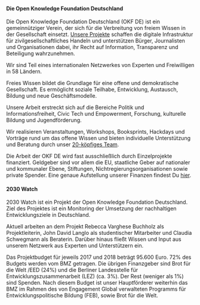 #### Die Open Knowledge Foundation Deutschland

Die Open Knowledge Foundation Deutschland (OKF DE)  ist ein gemeinnütziger Verein, der sich für die Verbreitung von freiem Wissen in der Gesellschaft einsetzt. [Unsere Projekte](https://okfn.de/projekte/) schaffen die digitale Infrastruktur für zivilgesellschaftliches Handeln und unterstützen Bürger, Journalisten und Organisationen dabei, ihr Recht auf Information, Transparenz und Beteiligung wahrzunehmen.

Wir sind Teil eines internationalen Netzwerkes von Experten und Freiwilligen in 58 Ländern.

Freies Wissen bildet die Grundlage für eine offene und demokratische Gesellschaft. Es ermöglicht soziale Teilhabe, Entwicklung, Austausch, Bildung und  neue Geschäftsmodelle.

Unsere Arbeit erstreckt sich auf die Bereiche Politik und Informationsfreiheit, Civic Tech und Empowerment, Forschung, kulturelle Bildung und Jugendförderung.

Wir realisieren Veranstaltungen, Workshops, Booksprints, Hackdays und Vorträge rund um das offene Wissen und bieten individuelle Unterstützung und Beratung durch unser [20-köpfiges Team](https://okfn.de/team/).

Die Arbeit der OKF DE wird fast ausschließlich durch Einzelprojekte finanziert. Geldgeber sind vor allem die EU, staatliche Geber auf nationaler und kommunaler Ebene, Stiftungen, Nichtregierungsorganisationen sowie private Spender. Eine genaue Aufstellung unserer Finanzen findest Du [hier](http://okfn.de/verein/).

#### 2030 Watch

2030 Watch ist ein Projekt der Open Knowledge Foundation Deutschland. Ziel des Projektes ist ein Monitoring der Umsetzung der nachhaltigen Entwicklungsziele in Deutschland. 

Aktuell arbeiten an dem Projekt Rebecca Varghese Buchholz als Projektleiterin, John David Langlo als studentischer Mitarbeiter und Claudia Schwegmann als Beraterin. Darüber hinaus fließt Wissen und Input aus unserem Netzwerk aus Experten und Unterstützern ein. 

Das Projektbudget für jeweils 2017 und 2018 beträgt 95.600 Euro. 72% des Budgets werden vom BMZ getragen. Die übrigen Finanzgeber sind Brot für die Welt /EED (24%) und die Berliner Landesstelle für Entwicklungszusammenarbeit (LEZ) (ca. 3%). Der Rest (weniger als 1%) sind Spenden. Nach diesem  Budget ist unser Hauptförderer weiterhin das BMZ im Rahmen des von Engagement Global verwalteten Programms für Entwicklungspolitische Bildung (FEB), sowie Brot für die Welt. 
